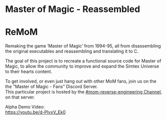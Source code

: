 # Master of Magic - Reassembled
# ReMoM

Remaking the game ‘Master of Magic’ from 1994-95, all from disassembling the original executables and reassembling and translating it to C.  

The goal of this project is to recreate a functional source code for Master of Magic, to allow the community to improve and expand the Simtex Universe to their hearts content.  

To get involved, or even just hang out with other MoM fans, join us on the the "Master of Magic - Fans" Discord Server.  
This particular project is hosted by the [#mom-reverse-engineering Channel](https://discord.gg/kSNA8bE6Wt), on that server.  

Alpha Demo Video:  
https://youtu.be/d-PlvxV_Ek0
